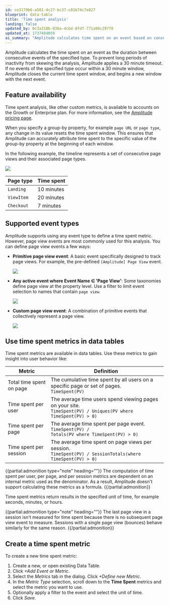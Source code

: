 ```yaml
---
id: ce3179b6-a501-4c27-bc37-c01b74c7e827
blueprint: data-table
title: 'Time spent analysis'
landing: false
updated_by: 0c3a318b-936a-4cbd-8fdf-771a90c297f0
updated_at: 1737484059
ai_summary: "Amplitude calculates time spent on an event based on consecutive event durations with a 30-minute timeout. This feature is available for Growth or Enterprise plans. When you specify a group-by property, the time spent window resets with any value change. Page view events are commonly used for time spent analysis. You can define these events as primitive, active, or custom. Time spent metrics can be used in data tables to analyze user behavior. Results are returned in specified time units. Amplitude doesn't support direct calculation of certain metrics. You can create a new time spent metric in a Data Table by defining the metric type and applying filters."
---
```

Amplitude calculates the time spent on an event as the duration between consecutive events of the specified type. To prevent long periods of inactivity from skewing the analysis, Amplitude applies a 30 minute timeout. If no events of the specified type occur within a 30 minute window, Amplitude closes the current time spent window, and begins a new window with the next event.

## Feature availability

Time spent analysis, like other custom metrics, is available to accounts on the Growth or Enterprise plan. For more information, see the [Amplitude pricing page](https://amplitude.com/pricing).

When you specify a group-by property, for example `page URL` or `page type`, any change in its value resets the time spent window. This ensures that Amplitude can accurately attribute time spent to the specific value of the group-by property at the beginning of each window.

In the following example, the timeline represents a set of consecutive page views and their associated page types.

![](statamic://asset::help_center_conversions::data-tables/time-spent.png)

| Page type  | Time spent |
| ---------- | ---------- |
| `Landing`  | 10 minutes |
| `ViewItem` | 20 minutes |
| `Checkout` | 7 minutes  |

## Supported event types

Amplitude supports using any event type to define a time spent metric. However, page view events are most commonly used for this analysis. You can define page view events a few ways:

* **Primitive page view event**: A basic event specifically designed to track page views. For example, the pre-defined `[Amplitude] Page View` event.

  ![](statamic://asset::help_center_conversions::data-tables/primitive.png)

* **Any active event where Event Name ∈ 'Page View'**: Some taxonomies define page view at the property level. Use a filter to limit event selection to names that contain `page view`.

  ![](statamic://asset::help_center_conversions::data-tables/filter.png)

* **Custom page view event**: A combination of primitive events that collectively represent a page view.

  ![](statamic://asset::help_center_conversions::data-tables/custom.png)

## Use time spent metrics in data tables

Time spent metrics are available in data tables. Use these metrics to gain insight into user behavior like:

| Metric                   | Definition                                                                                                                       |
| ------------------------ | -------------------------------------------------------------------------------------------------------------------------------- |
| Total time spent on page | The cumulative time spent by all users on a specific page or set of pages. <br /> <code>TimeSpent(PV)</code>                     |
| Time spent per user      | The average time users spend viewing pages on your site. <br /> <code>TimeSpent(PV) / Uniques(PV where TimeSpent(PV) > 0)</code> |
| Time spent per page      | The average time spent per page event. <br /> <code>TimeSpent(PV) / Totals(PV where TimeSpent(PV) > 0)</code>               |
| Time spent per session   | The average time spent on page views per session. <br /> <code>TimeSpent(PV) / SessionTotals(where TimeSpent(PV) > 0)            |

{{partial:admonition type="note" heading=""}}
The computation of time spent per user, per page, and per session metrics are dependent on an internal metric used as the denominator. As a result, Amplitude doesn't support calculating these metrics as a formula.
{{/partial:admonition}}

Time spent metrics return results in the specified unit of time, for example seconds, minutes, or hours.

{{partial:admonition type="note" heading=""}}
The last page view in a session isn't measured for time spent because there is no subsequent page view event to measure. Sessions with a single page view (bounces) behave similarly for the same reason.
{{/partial:admonition}}

## Create a time spent metric

To create a new time spent metric:

1. Create a new, or open existing Data Table.
2. Click *+Add Event or Metric*.
3. Select the *Metrics* tab in the dialog. Click *+Define new Metric*.
4. In the *Metric Type* selection, scroll down to the **Time Spent** metrics and select the metric you want to use.
5. Optionally apply a filter to the event and select the unit of time.
6. Click *Save*.
